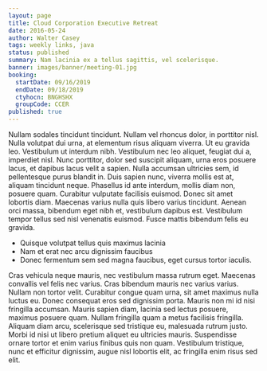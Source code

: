 ```yaml
---
layout: page
title: Cloud Corporation Executive Retreat
date: 2016-05-24
author: Walter Casey
tags: weekly links, java
status: published
summary: Nam lacinia ex a tellus sagittis, vel scelerisque.
banner: images/banner/meeting-01.jpg
booking:
  startDate: 09/16/2019
  endDate: 09/18/2019
  ctyhocn: BNGHSHX
  groupCode: CCER
published: true
---
```

Nullam sodales tincidunt tincidunt. Nullam vel rhoncus dolor, in porttitor nisl. Nulla volutpat dui urna, at elementum risus aliquam viverra. Ut eu gravida leo. Vestibulum ut interdum nibh. Vestibulum nec leo aliquet, feugiat dui a, imperdiet nisl. Nunc porttitor, dolor sed suscipit aliquam, urna eros posuere lacus, et dapibus lacus velit a sapien. Nulla accumsan ultricies sem, id pellentesque purus blandit in. Duis sapien nunc, viverra mollis est at, aliquam tincidunt neque. Phasellus id ante interdum, mollis diam non, posuere quam. Curabitur vulputate facilisis euismod. Donec sit amet lobortis diam. Maecenas varius nulla quis libero varius tincidunt. Aenean orci massa, bibendum eget nibh et, vestibulum dapibus est. Vestibulum tempor tellus sed nisl venenatis euismod. Fusce mattis bibendum felis eu gravida.

* Quisque volutpat tellus quis maximus lacinia
* Nam et erat nec arcu dignissim faucibus
* Donec fermentum sem sed magna faucibus, eget cursus tortor iaculis.

Cras vehicula neque mauris, nec vestibulum massa rutrum eget. Maecenas convallis vel felis nec varius. Cras bibendum mauris nec varius varius. Nullam non tortor velit. Curabitur congue quam urna, sit amet maximus nulla luctus eu. Donec consequat eros sed dignissim porta. Mauris non mi id nisi fringilla accumsan. Mauris sapien diam, lacinia sed lectus posuere, maximus posuere quam. Nullam fringilla quam a metus facilisis fringilla. Aliquam diam arcu, scelerisque sed tristique eu, malesuada rutrum justo. Morbi id nisi ut libero pretium aliquet eu ultricies mauris. Suspendisse ornare tortor et enim varius finibus quis non quam. Vestibulum tristique, nunc et efficitur dignissim, augue nisl lobortis elit, ac fringilla enim risus sed elit.
